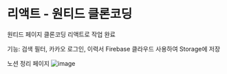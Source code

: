# 리액트 - 원티드 클론코딩

원티드 페이지 클론코딩 리액트로 작업 완료

기능: 검색 필터, 카카오 로그인, 이력서 Firebase 클라우드 사용하여 Storage에 저장

노션 정리 페이지
![image](https://user-images.githubusercontent.com/76845678/212524395-ff139658-d18d-4bbc-9030-2f190180dce3.png)
